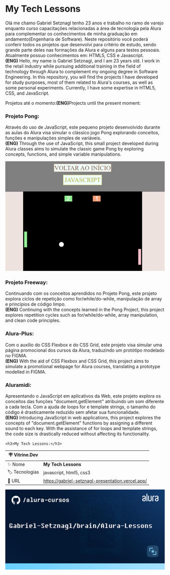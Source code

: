 # My Tech Lessons

  Olá me chamo Gabriel Setznagl tenho 23 anos e trabalho no ramo de varejo enquanto curso capacitações relacionadas a área de tecnologia pela Alura para complementar os conhecimentos de minha graduação em andamento(Engenharia de Software).
  Neste repositório você poderá conferir todos os projetos que desenvolvi para critério de estudo, sendo grande parte deles nas formações da Alura e alguns para testes pessoais. Atualmente possuo conhecimentos em: HTML5, CSS e Javascript.
  <br><strong>(ENG)</strong>
  Hello, my name is Gabriel Setznagl, and I am 23 years old. I work in the retail industry while pursuing additional training in the field of technology through Alura to complement my ongoing degree in Software Engineering. In this repository, you will find the projects I have developed for study purposes, most of them related to Alura's courses, as well as some personal experiments. Currently, I have some expertise in HTML5, CSS, and JavaScript.<br>

  Projetos até o momento:<strong>(ENG)</strong>Projects until the present moment:

  <h3>Projeto Pong:</h3>  <p>Através do uso de JavaScript, este pequeno projeto desenvolvido durante as aulas do Alura visa simular o clássico jogo Pong explorando conceitos, funções e manipulações simples de variáveis.<br> 
  <strong>(ENG)</strong> Through the use of JavaScript, this small project developed during Alura classes aims to simulate the classic game Pong by exploring concepts, functions, and simple variable manipulations.</p>
  <img src="/Z-Home/README-images/pong.png">

  <h3>Projeto Freeway:</h3> <p>Continuando com os conceitos aprendidos no Projeto Pong, este projeto explora ciclos de repetição como for/while/do-while, manipulação de array e princípios de código limpo.<br>        <strong>(ENG)</strong> Continuing with the concepts learned in the Pong Project, this project explores repetition cycles such as for/while/do-while, array manipulation, and clean code principles.</p>
  <h3>Alura-Plus:</h3>  <p>Com o auxílio do CSS Flexbox e do CSS Grid, este projeto visa simular uma página promocional dos cursos da Alura, traduzindo um protótipo modelado no FIGMA.<br><strong>(ENG)</strong> With the aid of CSS Flexbox and CSS Grid, this project aims to simulate a promotional webpage for Alura courses, translating a prototype modelled in FIGMA.<p>
 
  <h3>Aluramidi:</h3> <p>Apresentando o JavaScript em aplicativos da Web, este projeto explora os conceitos das funções "document.getElement" atribuindo um som diferente a cada tecla. Com a ajuda de loops for e template strings, o tamanho do código é drasticamente reduzido sem afetar sua funcionalidade. <br><strong>(ENG)</strong> Introducing JavaScript in web applications, this project explores the concepts of "document.getElement" functions by assigning a different sound to each key. With the assistance of for loops and template strings, the code size is drastically reduced without affecting its functionality.</p>
    
    <h3>My Tech Lessons:</h3> 
| :placard: Vitrine.Dev |     |
| -------------  | --- |
| :sparkles: Nome        | **My Tech Lessons**
| :label: Tecnologias | javascript, html5, css3
| :rocket: URL         | https://gabriel-setznagl-presentation.vercel.app/

<!-- Inserir imagem com a #vitrinedev ao final do link -->
![Screenshot](/Z-Home/README-images/T-bg.png#vitrinedev)
